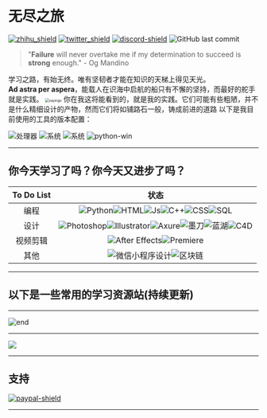 # 无尽之旅
[![zhihu_shield]][zhihu] [![twitter_shield]][twitter] [![discord-shield]][discord] ![GitHub last commit][Lastcommit]
> "**Failure** will never overtake me if my determination to succeed is **strong** enough."          - Og Mandino

学习之路，有始无终。唯有坚韧者才能在知识的天梯上得见天光。  
**Ad astra per aspera**，能载人在识海中启航的船只有不懈的坚持，而最好的舵手就是实践。
<img src="https://w.wallhaven.cc/full/od/wallhaven-odqwdl.jpg" alt="sayings" style="zoom: 50%;" />
你在我这将能看到的，就是我的实践。它们可能有些粗陋，并不是什么精细设计的产物，然而它们将如铺路石一般，铸成前进的道路
以下是我目前使用的工具的版本配置：

![处理器][intel] ![系统][ubuntu] ![系统][win] ![python-win][py-win]

***

## 你今天学习了吗？你今天又进步了吗？

|To Do List|状态|
|:---:|:---:|
|编程|![Python][Python_shield]![HTML][HTML_shield]![Js][Js_shield]![C++][C++_shield]![CSS][CSS_shield]![SQL][SDL_shield]|
|设计|![Photoshop][PS_shield]![Illustrator][AI_shield]![Axure][Axture_shield]![墨刀][modao_shield]![蓝湖][lanhu_shield]![C4D][C4D_shield]|
|视频剪辑|![After Effects][AE_shield]![Premiere][Pr_shield] |
|其他|![微信小程序设计][VX_shield]![区块链][btc_shield] |

****

##  以下是一些常用的学习资源站(持续更新)


****

![end](https://w.wallhaven.cc/full/dp/wallhaven-dppj33.png)

****

<img align="middle" src="https://github-readme-stats.vercel.app/api?username=SirMegaMU&show_icons=true&icon_color=CE1D2D&text_color=718096&bg_color=ffffff&hide_title=true" />

****

## 支持

[![paypal-shield]][paypal]

****


[twitter]:https://twitter.com/MegaMU6 "给个关注吧亲！"
[twitter_shield]:https://img.shields.io/badge/dynamic/json?color=blue&label=Twitter&query=%24.data.totalSubs&suffix=%E5%85%B3%E6%B3%A8&url=https%3A%2F%2Fapi.spencerwoo.com%2Fsubstats%2F%3Fsource%3Dtwitter%26queryKey%3DMegaMU6?logo=twitter
[zhihu]:https://www.zhihu.com/people/feng-xue-man-gui-chen "给个关注吧亲！"
[zhihu_shield]:https://img.shields.io/badge/dynamic/json?color=blue&label=%E7%9F%A5%E4%B9%8E&query=%24.data.totalSubs&suffix=%E5%85%B3%E6%B3%A8&url=https%3A%2F%2Fapi.spencerwoo.com%2Fsubstats%2F%3Fsource%3Dzhihu%26queryKey%3Dfeng-xue-man-gui-chen
[Lastcommit]:https://img.shields.io/github/last-commit/SirMegaMU/StudyPath?label=%E6%9C%80%E5%90%8E%E4%BF%AE%E6%94%B9&logo=Github
[Python_shield]:https://img.shields.io/badge/Python%E5%AD%A6%E4%B9%A0-%E8%BF%9B%E8%A1%8C%E4%B8%AD-green?logo=Python
[HTML_shield]:https://img.shields.io/badge/HTML-%E7%95%A5%E5%BE%AE%E4%BA%86%E8%A7%A3-yellow?logo=HTML5
[Js_shield]:https://img.shields.io/badge/Js-%E5%B0%9A%E6%9C%AA%E5%BC%80%E5%A7%8B-inactive?logo=JSON
[C++_shield]:https://img.shields.io/badge/C%2B%2B-%E5%B0%9A%E6%9C%AA%E5%BC%80%E5%A7%8B-inactive?logo=C
[CSS_shield]:https://img.shields.io/badge/CSS-%E5%B0%9A%E6%9C%AA%E5%BC%80%E5%A7%8B-inactive?logo=CSSWizardry
[SDL_shield]:https://img.shields.io/badge/SQL-%E5%B0%9A%E6%9C%AA%E5%BC%80%E5%A7%8B-inactive?logo=MySQL
[PS_shield]:https://img.shields.io/badge/Photoshop-%E7%95%A5%E5%BE%AE%E4%BA%86%E8%A7%A3-yellow?logo=AdobePhotoshop
[AI_shield]:https://img.shields.io/badge/Illustrator-%E5%B0%9A%E6%9C%AA%E5%BC%80%E5%A7%8B-inactive?logo=AdobeIllustrator
[Axture_shield]:https://img.shields.io/badge/Axure-%E5%B0%9A%E6%9C%AA%E5%BC%80%E5%A7%8B-inactive
[modao_shield]:https://img.shields.io/badge/%E5%A2%A8%E5%88%80-%E5%B0%9A%E6%9C%AA%E5%BC%80%E5%A7%8B-inactive
[lanhu_shield]:https://img.shields.io/badge/%E8%93%9D%E6%B9%96-%E5%B0%9A%E6%9C%AA%E5%BC%80%E5%A7%8B-inactive
[C4D_shield]:https://img.shields.io/badge/C4D-%E5%B0%9A%E6%9C%AA%E5%BC%80%E5%A7%8B-inactive?logo=Cinema4D
[VX_shield]:https://img.shields.io/badge/%E5%BE%AE%E4%BF%A1%E5%B0%8F%E7%A8%8B%E5%BA%8F%E8%AE%BE%E8%AE%A1-%E5%B0%9A%E6%9C%AA%E5%BC%80%E5%A7%8B-inactive?logo=WeChat
[btc_shield]:https://img.shields.io/badge/%E5%8C%BA%E5%9D%97%E9%93%BE-%E5%B0%9A%E6%9C%AA%E5%BC%80%E5%A7%8B-inactive?logo=Bitcoin
[AE_shield]:https://img.shields.io/badge/After%20Effects-%E5%B0%9A%E6%9C%AA%E5%BC%80%E5%A7%8B-inactive?logo=AdobeAfterEffects
[Pr_shield]:https://img.shields.io/badge/Premiere-%E5%B0%9A%E6%9C%AA%E5%BC%80%E5%A7%8B-inactive?logo=AdobePremierePro
[intel]:https://img.shields.io/badge/%E5%A4%84%E7%90%86%E5%99%A8-Intel(R)%20Core(TM)%20i7--10870H%20CPU%20%40%202.20GHz%20%20%202.21%20GHz-blue?logo=Intel
[ubuntu]:https://img.shields.io/badge/%E7%B3%BB%E7%BB%9F-Ubuntu%2020.04.2%20LTS-orange?logo=Ubuntu
[win]:https://img.shields.io/badge/%E7%B3%BB%E7%BB%9F-Windows%2010-9cf?logo=Windows
[py-win]:https://img.shields.io/badge/Python-3.9.6-lightgrey?logo=Python

[paypal-shield]:https://img.shields.io/badge/PayPal-%40sirmegamu-blue?logo=paypal
[paypal]:https://paypal.me/sirmegamu?locale.x=zh_XC "您的支持将给我很大的帮助！"
[liaoxuefeng]:https://www.liaoxuefeng.com
[discord-shield]:https://img.shields.io/discord/875749972564402176?label=Discord&logo=discord
[discord]:https://discord.gg/yQ4Q8h7C77
